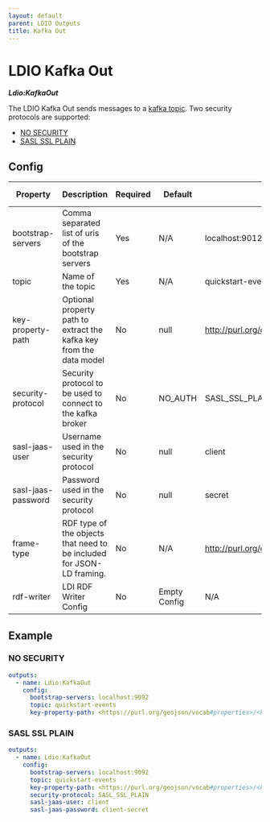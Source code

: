 ```yaml
---
layout: default
parent: LDIO Outputs
title: Kafka Out
---
```


# LDIO Kafka Out

***Ldio:KafkaOut***

The LDIO Kafka Out sends messages to a [kafka topic](https://kafka.apache.org).
Two security protocols are supported:
- [NO SECURITY](#no-security)
- [SASL SSL PLAIN](#sasl-ssl-plain)

## Config

| Property           | Description                                                           | Required | Default      | Example                                   | Supported values                                                                     |
|--------------------|-----------------------------------------------------------------------|----------|--------------|-------------------------------------------|--------------------------------------------------------------------------------------|
| bootstrap-servers  | Comma separated list of uris of the bootstrap servers                 | Yes      | N/A          | localhost:9012                            | url                                                                                  |
| topic              | Name of the topic                                                     | Yes      | N/A          | quickstart-events                         | String                                                                               |
| key-property-path  | Optional property path to extract the kafka key from the data model   | No       | null         | <http://purl.org/dc/terms/title>          | [ARQ property path](https://jena.apache.org/documentation/query/property_paths.html) |
| security-protocol  | Security protocol to be used to connect to the kafka broker           | No       | NO_AUTH      | SASL_SSL_PLAIN                            | SASL_SSL_PLAIN or NO_AUTH                                                            |
| sasl-jaas-user     | Username used in the security protocol                                | No       | null         | client                                    | String                                                                               |
| sasl-jaas-password | Password used in the security protocol                                | No       | null         | secret                                    | String                                                                               |
| frame-type         | RDF type of the objects that need to be included for JSON-LD framing. | No       | N/A          | http://purl.org/goodrelations/v1#Offering | Any RDF type                                                                         |
| rdf-writer         | LDI RDF Writer Config                                                 | No       | Empty Config | N/A                                       | [LDI RDF Writer Config](../ldio-core/ldio-rdf-writer)                                |

## Example

### NO SECURITY

```yaml
outputs:
  - name: Ldio:KafkaOut
    config:
      bootstrap-servers: localhost:9092
      topic: quickstart-events
      key-property-path: <https://purl.org/geojson/vocab#properties>/<http://purl.org/dc/terms/title>
```

### SASL SSL PLAIN

```yaml
outputs:
  - name: Ldio:KafkaOut
    config:
      bootstrap-servers: localhost:9092
      topic: quickstart-events
      key-property-path: <https://purl.org/geojson/vocab#properties>/<http://purl.org/dc/terms/title>
      security-protocol: SASL_SSL_PLAIN
      sasl-jaas-user: client
      sasl-jaas-password: client-secret
```